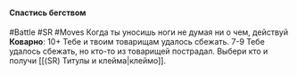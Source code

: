 #### **Спастись бегством**

#Battle #SR #Moves
Когда ты уносишь ноги не думая ни о чем, действуй **Коварно**:
10+ Тебе и твоим товарищам удалось сбежать.
7-9 Тебе удалось сбежать, но кто-то из товарищей пострадал. Выбери кто и получи [[(SR) Титулы и клейма|клеймо]].